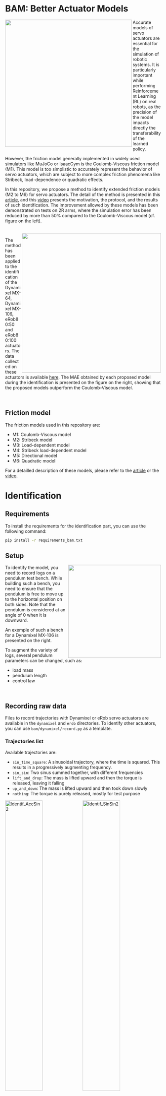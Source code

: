 # BAM: Better Actuator Models

<img align="left" src="https://github.com/user-attachments/assets/be9176e3-2aa7-4476-9d2b-88ffca177eb1" height=410>

Accurate models of servo actuators are essential for the simulation of robotic systems. It is particularly important 
while performing Reinforcement Learning (RL) on real robots, as the precision of the model impacts directly the 
transferability of the learned policy.

However, the friction model generally implemented in widely used simulators like MuJoCo or IsaacGym is the Coulomb-Viscous 
friction model (M1). This model is too simplistic to accurately represent the behavior of servo actuators, which are subject 
to more complex friction phenomena like Stribeck, load-dependence or quadratic effects.

In this repository, we propose a method to identify extended friction models (M2 to M6) for servo actuators. 
The detail of the method is presented in this [article](https://arxiv.org/pdf/2410.08650v1), and this [video](https://youtu.be/V3KOj4TfM2Y) presents the 
motivation, the protocol, and the results of such identification. The improvement allowed by these models has been 
demonstrated on tests on 2R arms, where the simulation error has been reduced by more than 50% compared to the Coulomb-Viscous 
model (cf. figure on the left).

<br>

<img align="right" src="https://github.com/user-attachments/assets/ef76a5d0-31dd-436a-b8a3-96d4dc61fe98" width=450>

The method has been applied to the identification of the Dynamixel MX-64, Dynamixel MX-106, eRob80:50 and eRob80:100 actuators. The data collected on these actuators is available [here](https://drive.google.com/drive/folders/1SwVCcpJko7ZBsmSTuu3G_ZipVQFGZ11N?usp=drive_link). The MAE obtained by each proposed model during the identification is presented on the figure 
on the right, showing that the proposed models outperform the Coulomb-Viscous model.

<br>

## Friction model

The friction models used in this repository are:
* M1: Coulomb-Viscous model
* M2: Stribeck model
* M3: Load-dependent model
* M4: Stribeck load-dependent model
* M5: Directional model
* M6: Quadratic model

For a detailled description of these models, please refer to the [article](TODO) or the [video](https://youtu.be/ghvk0O9uDrc).

# Identification

## Requirements

To install the requirements for the identification part, you can use the following command:

```bash
pip install -r requirements_bam.txt

```

## Setup

<img align="right" src=https://github.com/user-attachments/assets/2317aa80-5274-454c-b209-09f7759ff554 height=300>


To identify the model, you need to record logs on a pendulum test bench. 
While building such a bench, you need to ensure that the pendulum is free 
to move up to the horizontal position on both sides.
Note that the pendulum is considered at an angle of 0 when it is downward.

An exemple of such a bench for a Dynamixel MX-106 is presented on the right.

To augment the variety of logs, several pendulum parameters can be changed, such as:
* load mass
* pendulum length 
* control law
  
<br>

## Recording raw data

Files to record trajectories with Dynamixel or eRob servo actuators are available in the `dynamixel` and `erob` directories. To identify other actuators, you can use `bam/dynamixel/record.py` as a template.

### Trajectories list

Available trajectories are:

* `sin_time_square`: A sinusoidal trajectory, where the time is squared. This results in a progressively augmenting frequency.
* `sin_sin`: Two sinus summed together, with different frequencies
* `lift_and_drop`: The mass is lifted upward and then the torque is released, leaving it falling
* `up_and_down`: The mass is lifted upward and then took down slowly
* `nothing`: The torque is purely released, mostly for test purpose
  
<img width="49%" alt="Identif_AccSin2" src="https://github.com/user-attachments/assets/173d02be-f9bc-4562-bd24-8f06a8f1286f">
<img width="49%" alt="Identif_SinSin2" src="https://github.com/user-attachments/assets/84901c28-8345-4c37-a248-5beb7cf3038c">
<img width="49%" alt="Identif_LiftDrop2" src="https://github.com/user-attachments/assets/0a1ce588-9a40-4b9e-8b45-ff2a8363e120">
<img width="49%" alt="Identif_UpDown2" src="https://github.com/user-attachments/assets/4cb3c4c0-3824-4b32-bb17-83528cfb77b0">

### Dynamixel

You can use `bam/dynamixel/record.py` to execute a trajectory and record it, here is an example of usage:

```
python -m bam.dynamixel.record \
    --port /dev/ttyUSB0 \
    --mass 0.567 \
    --length 0.105 \
    --logdir data_raw \
    --trajectory sin_time_square \
    --motor mx106 \
    --kp 8 \
    --vin 15.0
```

Where the arguments are:

* `port`: The port where the Dynamixel is connected
* `mass`: The mass of the load
* `length`: The length of the pendulum
* `logdir`: The directory where the data will be saved
* `trajectory`: The trajectory to be executed
* `motor`: The name of the motor
* `kp`: The proportional gain of the controller
* `vin`: The input voltage (default: `15.0`)

To record the data for a set of different kp and trajectories, you can modify and use `bam/dynamixel/all_record.py`. Here is an example of usage:

```
python -m bam.dynamixel.all_record \
    --port /dev/ttyUSB0 \
    --mass 0.567 \
    --length 0.105 \
    --logdir data_raw \
    --motor mx106 \
    --speak
```

Where the arguments are the same as above, with the addition of `speak` which allows the trajectory and kp to be spoken before execution.

### ERob (with etherban)

First, you need to have the Etherban server running. You also need to compile the `proto` files, by running:

```
cd bam/erob/
bash generate_protobuf.sh
```

You can monitor the devices by running `python erob/etherban.py`. Notably, this will give you the angular offset
to use for the zero position.

You can then use the `record.py` script as following:

```
python -m bam.erob.record \
    --host 127.0.0.1 \
    --offset 1.57 \
    --mass 2.0 \
    --arm_mass 1.0 \
    --length 0.105 \
    --logdir data_raw \
    --trajectory sin_time_square \
    --motor erob100 \
    --kp 8 \
    --damping 0.1
```

Where the arguments are:

* `host`: The host where the Etherban server is running (by default `localhost`)
* `offset`: The angular offset to be used for the zero position
* `mass`: The mass of the load
* `arm_mass`: The mass of the arm
* `length`: The length of the pendulum
* `logdir`: The directory where the data will be saved
* `trajectory`: The trajectory to be executed
* `motor`: The name of the motor
* `kp`: The proportional gain of the controller
* `damping`: The damping of the controller

To record the data for a set of different kp and trajectories, you can modify and use `bam/erob/all_record.py`. Here is an example of usage:

```
python -m bam.erob.all_record \
    --host 127.0.0.1 \
    --offset 1.57 \
    --mass 2.0 \
    --arm_mass 1.0 \
    --length 0.105 \
    --logdir data_raw \
    --motor erob100 \
    --damping 0.1 \
    --speak
```

Where the arguments are the same as above, with the addition of `speak` which allows the trajectory and kp to be spoken before execution.

## Post-processing

To post-process, you can use:

```
python -m bam.process \
    --raw data_raw \
    --logdir data_processed \
    --dt 0.005
```

This will process the data with linear interpolation to enforce a constant given timestep.

## Model fitting

<img align="right" width="50%" src="https://github.com/user-attachments/assets/b127f39c-48d3-4242-80c8-59166b4d4dcd">

The model fitting can be done with:

```
python -m bam.fit \
    --actuator mx106 \
    --model m6 \
    --logdir data_processed \
    --method cmaes \
    --output params/mx106/m1.json \
    --trials 1000 
```

Where the arguments are:
* `actuator`: The actuator to be used
* `model`: The model to be used
* `logdir`: The directory where the processed data is stored
* `method`: The method to be used for optimization. Available methods are `cmaes`, `random`, `nsgaii` (default: `cmaes`)
* `output`: The file where the parameters will be saved (default: `params.json`)
* `trials`: The number of trials to be executed (default: `100_000`)

## Plotting

<img align="right" width="50%" src="https://github.com/user-attachments/assets/dc9ec4d6-47e7-49fd-92bc-a27c0026279f">

To plot simulated vs real data, you can use:

```
python -m bam.plot \
    --actuator mx106 \
    --logdir data_processed \
    --sim \
    --params params/mx106/m6.json
```

Where the arguments are:
* `actuator`: The actuator to be used
* `logdir`: The directory where the processed data is stored
* `sim`: If present, the simulated data will be plotted
* `params`: The file where the model parameters are stored (is necessary if `sim` is present)


If you want to check your logs at each step of the data collection and processing, you can use the same command without the `--sim` flag.

## Drive/Backdrive diagram

<img align="left" height="150px" src="https://github.com/user-attachments/assets/01f10f9a-e2c3-47d7-8d37-dfe51aea17e9">

To draw some drive/backdrive diagrams, you can use for example:

```
python -m bam.drive_backdrive \
    --params params/erob80_100/m6.json \
    --max_torque 120
```

<br>

# Validation on 2R arms

To validate the models, 2R arms composed of Dynamixel and eRob actuators are used. MuJoCo is used 
to simulate these arms and the MuJoCo URDFs of these 2 arms are available in the `2R` directory. 
If you want to use another 2R arm, the conversion process from a classic URDF to a MuJoCo 
URDF is detailed in the `2R/README.md`.

## Requirements

To install the requirements for the validation part, you can use the following command:

```bash
pip install -r requirements_2R.txt

```

## Setup

The arms used for the validation are composed of 2 segments with a load at the end. The Dynamixel arm uses Dynamixel MX-64 and MX-106, while the eRob arm uses eRob80:50 and eRob80:100:

<p align="center">
  <img src="https://github.com/user-attachments/assets/976cbd93-14e0-4a3f-91ca-43dd6f755e31" height="400px">
  <img src="https://github.com/user-attachments/assets/7cda5406-560e-4cd0-8b63-f78b1467fe5f" height="400px">
</p>
  
## Recording raw data

### Trajectories list

<img align="right" src="https://github.com/user-attachments/assets/7b38212d-ae6e-43f3-86ae-624c702796af" height="160px">
  
4 trajectories are used for the validation:
*  `circle` 
*  `square` 
* `square_wave` 
* `triangular_wave`


### Dynamixel

You can use `record_2R.py` to execute a trajectory and record it, here is an example of usage:

```
python -m bam.dynamixel.record_2R \
    --port /dev/ttyUSB0 \
    --mass 0.567 \
    --logdir data_2R_dyn \
    --trajectory circle \
    --kp 8 \
    --speed 1.0
```

Where the arguments are:

* `port`: The port where the Dynamixel is connected
* `mass`: The mass of the load
* `logdir`: The directory where the data will be saved
* `trajectory`: The trajectory to be executed
* `kp`: The proportional gain of the controller
* `speed`: The speed at which the trajectory is executed
  
### ERob (with etherban)

You can use `record_2R.py` to execute a trajectory and record it, here is an example of usage:

```
python -m bam.erob.record_2R \
    --host 127.0.0.1 \
    --r1_offset 1.57 \
    --r2_offset -0.72 \
    --mass 2.0 \
    --logdir data_2R_erob \
    --trajectory circle \
    --kp 8
```

Where the arguments are:

* `host`: The host where the Etherban server is running (by default `localhost`)
* `r1_offset`: The angular offset to be used for the zero position of the first motor
* `r2_offset`: The angular offset to be used for the zero position of the second motor
* `mass`: The mass of the load
* `logdir`: The directory where the data will be saved
* `trajectory`: The trajectory to be executed
* `kp`: The proportional gain of the controller

## Simulating 2R arms

<img align="right" src="https://github.com/user-attachments/assets/0854f51d-97f3-4189-9d58-bd5f57c59c8a" width="50%">
    
To simulate the 2R arms, you can use:

```
python -m 2R.sim \
    --log log.json \
    --params params/mx106/m4.json,params/mx64/m4.json \
    --testbench mx \
    --render \
    --plot \
    --vertical \
    --mae
```

Where the arguments are:
* `log`: The log file or several log files to be used. If a whole directory should be used, you can use `--log log_dir/*`.
* `params`: Model parameters for the actuators in the format `params_m1,params_m2`. Several parameters can be used, separated by spaces.
* `testbench`: The testbench to be used. Available testbenches are `mx` and `erob`.
* `render`: If present, the simulation (MuJoCo) will be rendered.
* `plot`: If present, the measured and simulated positions will be plotted.
* `vertical`: If present, the plot will be vertical.
* `mae`: If present, the Mean Absolute Error will be computed for each trajectory and couple of model parameters.

## Plotting

To quickly plot logs for a given testbench, you can use the command:

```
./2R/plot.sh testbench log_dir/*
```

If you want to obtain the MAE for each model for a set of logs and a given testbench, you can use:

```
./2R/mae.sh testbench log_dir/*
```

<p align="center">
  <img src="https://github.com/user-attachments/assets/3effdce3-7d70-48a5-835a-5b92af254910" height="260">
  <img src="https://github.com/user-attachments/assets/5bfffcfa-c4ea-4644-aac4-6966c4254482" height="260">
</p>
